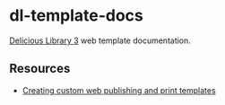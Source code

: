 dl-template-docs
================

[Delicious Library 3](http://www.delicious-monster.com/) web template documentation.

## Resources

- [Creating custom web publishing and print templates](https://getsatisfaction.com/deliciousmonster/topics/creating_custom_web_publishing_and_print_templates)
